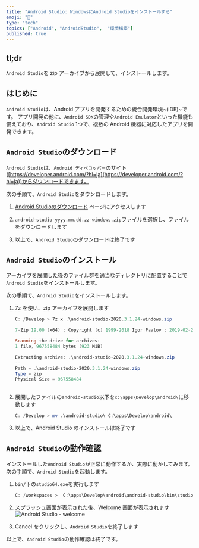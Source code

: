 ```yaml
---
title: "Android Studio: WindowsにAndroid Studioをインストールする"
emoji: "📱"
type: "tech" 
topics: ["Android", "AndroidStudio",  "環境構築"]
published: true
---
```


## tl;dr

``Android Studio``を zip アーカイブから展開して、インストールします。

## はじめに

`Android Studio`は、Android アプリを開発するための統合開発環境~(IDE)~です。
アプリ開発の他に、``Android SDK``の管理や``Android Emulator``といった機能も備えており、``Android Studio`` 1つで、複数の Android 機器に対応したアプリを開発できます。

## ``Android Studio``のダウンロード

`Android Studio`は、`Android ディベロッパー`のサイト([https://developer.android.com/?hl=ja](https://developer.android.com/?hl=ja))からダウンロードできます。

次の手順で、``Android Studio``をダウンロードします。

1. [Android Studioのダウンロード](https://developer.android.com/studio?hl=ja#downloads) ページにアクセスします

2. `android-studio-yyyy.mm.dd.zz-windows.zip`ファイルを選択し、ファイルをダウンロードします

3. 以上で、``Android Studio``のダウンロードは終了です

## `Android Studio`のインストール

アーカイブを展開した後のファイル群を適当なディレクトリに配置することで`Android Studio`をインストールします。

次の手順で、`Android Studio`をインストールします。

1. 7z を使い、zip アーカイブを展開します

   ```powershell
   C: /Develop > 7z x .\android-studio-2020.3.1.24-windows.zip
   
   7-Zip 19.00 (x64) : Copyright (c) 1999-2018 Igor Pavlov : 2019-02-21
   
   Scanning the drive for archives:
   1 file, 967558484 bytes (923 MiB)
   
   Extracting archive: .\android-studio-2020.3.1.24-windows.zip
   --
   Path = .\android-studio-2020.3.1.24-windows.zip
   Type = zip
   Physical Size = 967558484
     
   ```

2. 展開したファイルの`android-studio`以下を`c:\apps\Develop\android\`に移動します

   ```powershell
   C: /Develop > mv .\android-studio\ C:\apps\Develop\android\
   
   ```
  
3. 以上で、Android Studio のインストールは終了です

## `Android Studio`の動作確認

インストールした`Android Studio`が正常に動作するか、実際に動かしてみます。
次の手順で、`Android Studio`を起動します。

1. `bin/`下の`studio64.exe`を実行します

   ```powershell
   C: /workspaces >  C:\apps\Develop\android\android-studio\bin\studio64.exe
   
   ```

1. スプラッシュ画面が表示された後、Welcome 画面が表示されます
  ![Android Studio - welcome](https://i.imgur.com/E1cOese.jpg)

1. Cancel をクリックし、`Android Studio`を終了します

以上で、``Android Studio``の動作確認は終了です。
